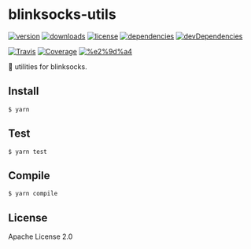 # blinksocks-utils

[![version](https://img.shields.io/npm/v/blinksocks-utils.svg)](https://www.npmjs.com/package/blinksocks-utils)
[![downloads](https://img.shields.io/npm/dt/blinksocks-utils.svg)](https://www.npmjs.com/package/blinksocks-utils)
[![license](https://img.shields.io/npm/l/blinksocks-utils.svg)](https://github.com/blinksocks/blinksocks-utils/blob/master/LICENSE)
[![dependencies](https://img.shields.io/david/blinksocks/blinksocks-utils.svg)](https://www.npmjs.com/package/blinksocks-utils)
[![devDependencies](https://img.shields.io/david/dev/blinksocks/blinksocks-utils.svg)](https://www.npmjs.com/package/blinksocks-utils)

[![Travis](https://img.shields.io/travis/blinksocks/blinksocks-utils.svg)](https://travis-ci.org/blinksocks/blinksocks-utils)
[![Coverage](https://img.shields.io/codecov/c/github/blinksocks/blinksocks-utils/master.svg)](https://codecov.io/gh/blinksocks/blinksocks-utils)
[![%e2%9d%a4](https://img.shields.io/badge/made%20with-%e2%9d%a4-ff69b4.svg)](https://github.com/blinksocks/blinksocks-utils)

:wrench: utilities for blinksocks.

## Install

```
$ yarn
```

## Test

```
$ yarn test
```

## Compile

```
$ yarn compile
```

## License

Apache License 2.0